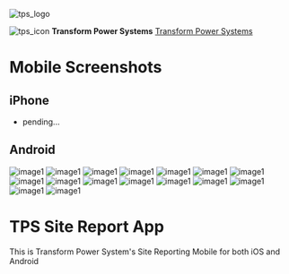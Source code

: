 ![tps_logo](assets/images/tps_small.jpg)

![tps_icon](assets/images/icon.png) **Transform Power Systems** [Transform Power Systems](https://tps-energy.com/) 

# Mobile Screenshots
## iPhone
- pending...

## Android
![image1](assets/screenshots/android/1.jpeg)
![image1](assets/screenshots/android/2.jpeg)
![image1](assets/screenshots/android/3.jpeg)
![image1](assets/screenshots/android/4.jpeg)
![image1](assets/screenshots/android/5.jpeg)
![image1](assets/screenshots/android/6.jpeg)
![image1](assets/screenshots/android/7.jpeg)
![image1](assets/screenshots/android/8.jpeg)
![image1](assets/screenshots/android/9.jpeg)
![image1](assets/screenshots/android/10.jpeg)
![image1](assets/screenshots/android/11.jpeg)
![image1](assets/screenshots/android/12.jpeg)
![image1](assets/screenshots/android/13.jpeg)
![image1](assets/screenshots/android/14.jpeg)
![image1](assets/screenshots/android/15.jpeg)
![image1](assets/screenshots/android/16.jpeg)
# TPS Site Report App
This is Transform Power System's Site Reporting Mobile for both iOS and Android
